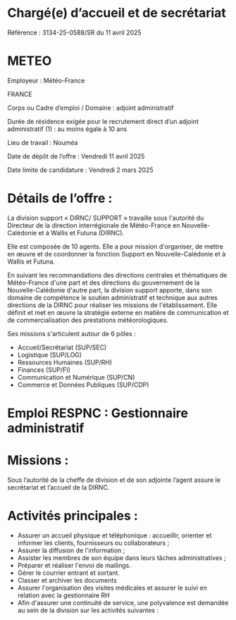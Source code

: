 # Chargé(e) d’accueil et de secrétariat

Référence : 3134-25-0588/SR du 11 avril 2025

# METEO

Employeur : Météo-France

FRANCE

Corps ou Cadre d’emploi / Domaine : adjoint administratif

Durée de résidence exigée pour le recrutement direct d’un adjoint administratif (1) : au moins égale à 10 ans

Lieu de travail : Nouméa

Date de dépôt de l’offre : Vendredi 11 avril 2025

Date limite de candidature : Vendredi 2 mars 2025

# Détails de l’offre :

La division support « DIRNC/ SUPPORT » travaille sous l'autorité du Directeur de la direction interrégionale de Météo-France en Nouvelle-Calédonie et à Wallis et Futuna (DIRNC).

Elle est composée de 10 agents. Elle a pour mission d'organiser, de mettre en œuvre et de coordonner la fonction Support en Nouvelle-Calédonie et à Wallis et Futuna.

En suivant les recommandations des directions centrales et thématiques de Météo-France d'une part et des directions du gouvernement de la Nouvelle-Calédonie d'autre part, la division support apporte, dans son domaine de compétence le soutien administratif et technique aux autres directions de la DIRNC pour réaliser les missions de l'établissement. Elle définit et met en œuvre la stratégie externe en matière de communication et de commercialisation des prestations météorologiques.

Ses missions s'articulent autour de 6 pôles :

- Accueil/Secrétariat (SUP/SEC)
- Logistique (SUP/LOG)
- Ressources Humaines (SUP/RH)
- Finances (SUP/FI)
- Communication et Numérique (SUP/CN)
- Commerce et Données Publiques (SUP/CDP)

# Emploi RESPNC : Gestionnaire administratif

# Missions :

Sous l’autorité de la cheffe de division et de son adjointe l’agent assure le secrétariat et l’accueil de la DIRNC.

# Activités principales :

- Assurer un accueil physique et téléphonique : accueillir, orienter et informer les clients, fournisseurs ou collaborateurs ;
- Assurer la diffusion de l'information ;
- Assister les membres de son équipe dans leurs tâches administratives ;
- Préparer et réaliser l'envoi de mailings.
- Gérer le courrier entrant et sortant.
- Classer et archiver les documents
- Assurer l'organisation des visites médicales et assurer le suivi en relation avec la gestionnaire RH
- Afin d'assurer une continuité de service, une polyvalence est demandée au sein de la division sur les activités suivantes :
